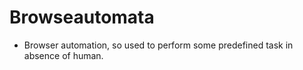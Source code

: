 Browseautomata
==============
- Browser automation, so used to perform some predefined task in absence of human.
